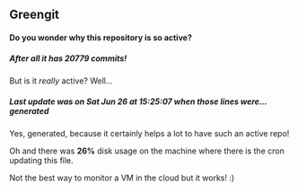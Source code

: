 ## Greengit

#### Do you wonder why this repository is so active?

##### After all it has 20779 commits!

But is it *really* active? Well...

##### Last update was on Sat Jun 26 at 15:25:07 when those lines were... generated

Yes, generated, because it certainly helps a lot to have such an active repo!

Oh and there was **26%** disk usage on the machine
where there is the cron updating this file.

Not the best way to monitor a VM in the cloud but it works! :)
